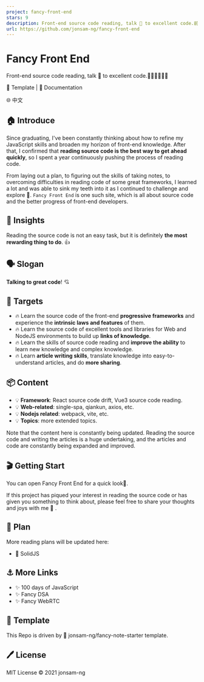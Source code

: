 ```yaml
---
project: fancy-front-end
stars: 9
description: Front-end source code reading, talk 💬 to excellent code.前端源码精读，精读react、vue3源码。🧑‍💻👩‍💻👨‍💻
url: https://github.com/jonsam-ng/fancy-front-end
---
```


  

Fancy Front End
===============

Front-end source code reading, talk 💬 to excellent code.🧑‍💻👩‍💻👨‍💻

🍁 Template | 📖 Documentation

🌐 中文

🏠 Introduce
------------

Since graduating, I've been constantly thinking about how to refine my JavaScript skills and broaden my horizon of front-end knowledge. After that, I confirmed that **reading source code is the best way to get ahead quickly**, so I spent a year continuously pushing the process of reading code.

From laying out a plan, to figuring out the skills of taking notes, to overcoming difficulties in reading code of some great frameworks, I learned a lot and was able to sink my teeth into it as I continued to challenge and explore 💯. `Fancy Front End` is one such site, which is all about source code and the better progress of front-end developers.

🧋 Insights
-----------

Reading the source code is not an easy task, but it is definitely **the most rewarding thing to do**. 👍

🗣️ Slogan
----------

**Talking to great code**! 💘

🎯 Targets
----------

-   🔥 Learn the source code of the front-end **progressive frameworks** and experience the **intrinsic laws and features** of them.
-   🔥 Learn the source code of excellent tools and libraries for Web and NodeJS environments to build up **links of knowledge**.
-   🔥 Learn the skills of source code reading and **improve the ability** to learn new knowledge and complex knowledge.
-   🔥 Learn **article writing skills**, translate knowledge into easy-to-understand articles, and do **more sharing**.

📦 Content
----------

-   💡 **Framework**: React source code drift, Vue3 source code reading.
-   💡 **Web-related**: single-spa, qiankun, axios, etc.
-   💡 **Nodejs related**: webpack, vite, etc.
-   💡 **Topics**: more extended topics.

Note that the content here is constantly being updated. Reading the source code and writing the articles is a huge undertaking, and the articles and code are constantly being expanded and improved.

🎬 Getting Start
----------------

You can open Fancy Front End for a quick look👀.

If this project has piqued your interest in reading the source code or has given you something to think about, please feel free to share your thoughts and joys with me 🙋 .

📅 Plan
-------

More reading plans will be updated here:

-   🚀 SolidJS

⚓ More Links
------------

-   ✨ 100 days of JavaScript
-   ✨ Fancy DSA
-   ✨ Fancy WebRTC

🍁 Template
-----------

This Repo is driven by 💪 jonsam-ng/fancy-note-starter template.

🖊️ License
-----------

MIT License © 2021 jonsam-ng
